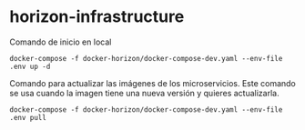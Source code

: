 # horizon-infrastructure
Comando de inicio en local
```
docker-compose -f docker-horizon/docker-compose-dev.yaml --env-file .env up -d 
```

Comando para actualizar las imágenes de los microservicios. Este comando se usa cuando la imagen tiene una nueva versión y quieres actualizarla. 
```
docker-compose -f docker-horizon/docker-compose-dev.yaml --env-file .env pull
```